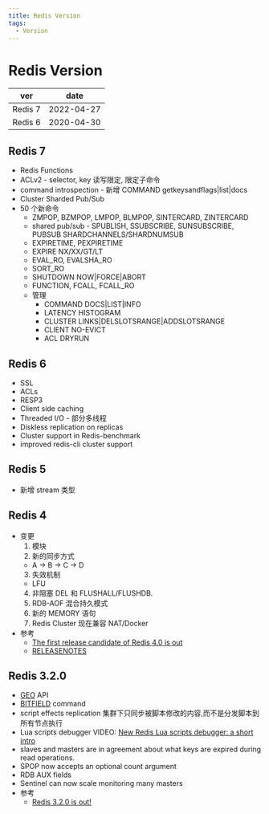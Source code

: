 ```yaml
---
title: Redis Version
tags:
  - Version
---
```


# Redis Version

| ver     | date       |
| ------- | ---------- |
| Redis 7 | 2022-04-27 |
| Redis 6 | 2020-04-30 |

## Redis 7

- Redis Functions
- ACLv2 - selector, key 读写限定, 限定子命令
- command introspection - 新增 COMMAND getkeysandflags|list|docs
- Cluster Sharded Pub/Sub
- 50 个新命令
  - ZMPOP, BZMPOP, LMPOP, BLMPOP, SINTERCARD, ZINTERCARD
  - shared pub/sub - SPUBLISH, SSUBSCRIBE, SUNSUBSCRIBE, PUBSUB SHARDCHANNELS/SHARDNUMSUB
  - EXPIRETIME, PEXPIRETIME
  - EXPIRE NX/XX/GT/LT
  - EVAL_RO, EVALSHA_RO
  - SORT_RO
  - SHUTDOWN NOW|FORCE|ABORT
  - FUNCTION, FCALL, FCALL_RO
  - 管理
    - COMMAND DOCS|LIST|INFO
    - LATENCY HISTOGRAM
    - CLUSTER LINKS|DELSLOTSRANGE|ADDSLOTSRANGE
    - CLIENT NO-EVICT
    - ACL DRYRUN

## Redis 6

- SSL
- ACLs
- RESP3
- Client side caching
- Threaded I/O - 部分多线程
- Diskless replication on replicas
- Cluster support in Redis-benchmark
- improved redis-cli cluster support

## Redis 5

- 新增 stream 类型

## Redis 4

- 变更
  1. 模块
  2. 新的同步方式
  - A -> B -> C -> D
  3. 失效机制
  - LFU
  4. 非阻塞 DEL 和 FLUSHALL/FLUSHDB.
  5. RDB-AOF 混合持久模式
  6. 新的 MEMORY 语句
  7. Redis Cluster 现在兼容 NAT/Docker
- 参考
  - [The first release candidate of Redis 4.0 is out](http://www.antirez.com/news/110)
  - [RELEASENOTES](https://raw.githubusercontent.com/antirez/redis/4.0/00-RELEASENOTES)

## Redis 3.2.0

- [GEO](http://redis.io/commands/#geo) API
- [BITFIELD](http://redis.io/commands/bitfield) command
- script effects replication
  集群下只同步被脚本修改的内容,而不是分发脚本到所有节点执行
- Lua scripts debugger
  VIDEO: [New Redis Lua scripts debugger: a short intro](https://www.youtube.com/watch?v=IMvRfStaoyM)
- slaves and masters are in agreement about what keys are expired during read operations.
- SPOP now accepts an optional count argument
- RDB AUX fields
- Sentinel can now scale monitoring many masters
- 参考
  - [Redis 3.2.0 is out!](http://antirez.com/news/104)
